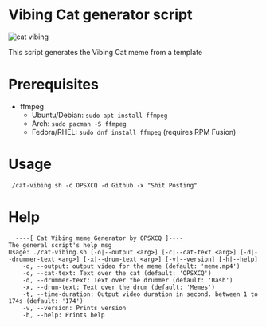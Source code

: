 # Vibing Cat generator script

![cat vibing](./print.png)

This script generates the Vibing Cat meme from a template

# Prerequisites

* ffmpeg
	- Ubuntu/Debian: `sudo apt install ffmpeg`
	- Arch: `sudo pacman -S ffmpeg`
	- Fedora/RHEL: `sudo dnf install ffmpeg` (requires RPM Fusion)

# Usage

```shell
./cat-vibing.sh -c OPSXCQ -d Github -x "Shit Posting"
```

# Help

```shell
  ----[ Cat Vibing meme Generator by OPSXCQ ]----
The general script's help msg
Usage: ./cat-vibing.sh [-o|--output <arg>] [-c|--cat-text <arg>] [-d|--drummer-text <arg>] [-x|--drum-text <arg>] [-v|--version] [-h|--help]
	-o, --output: output video for the meme (default: 'meme.mp4')
	-c, --cat-text: Text over the cat (default: 'OPSXCQ')
	-d, --drummer-text: Text over the drummer (default: 'Bash')
	-x, --drum-text: Text over the drum (default: 'Memes')
	-t, --time-duration: Output video duration in second. between 1 to 174s (default: '174')
	-v, --version: Prints version
	-h, --help: Prints help
```
